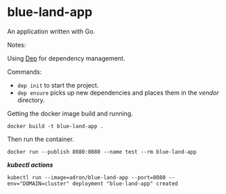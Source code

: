 # blue-land-app

An application written with Go.

Notes:

Using [Dep](https://github.com/golang/dep) for dependency management.

Commands:

* `dep init` to start the project.
* `dep ensure` picks up new dependencies and places them in the *vendor* directory.

Getting the docker image build and running.

`docker build -t blue-land-app .`

Then run the container.

`docker run --publish 8080:8080 --name test --rm blue-land-app`

***kubectl actions***

`kubectl run --image=adron/blue-land-app --port=8080 --env="DOMAIN=cluster" deployment "blue-land-app" created`
